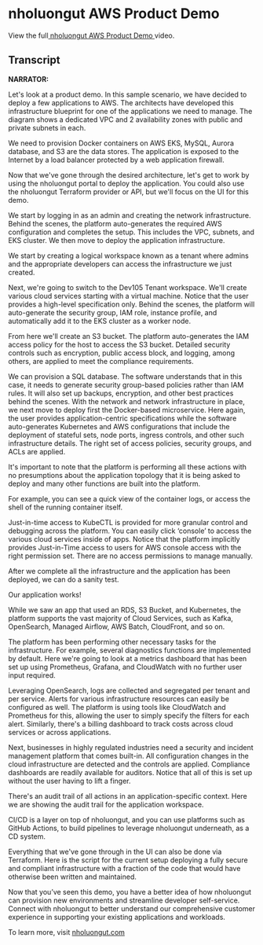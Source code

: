 # nholuongut AWS Product Demo

View the full[ nholuongut AWS Product Demo ](https://vimeo.com/935624281)video.

## Transcript&#x20;

**NARRATOR:**

Let's look at a product demo. In this sample scenario, we have decided to deploy a few applications to AWS. The architects have developed this infrastructure blueprint for one of the applications we need to manage. The diagram shows a dedicated VPC and 2 availability zones with public and private subnets in each.

We need to provision Docker containers on AWS EKS, MySQL, Aurora database, and S3 are the data stores. The application is exposed to the Internet by a load balancer protected by a web application firewall.

Now that we've gone through the desired architecture, let's get to work by using the nholuongut portal to deploy the application. You could also use the nholuongut Terraform provider or API, but we'll focus on the UI for this demo.

We start by logging in as an admin and creating the network infrastructure. Behind the scenes, the platform auto-generates the required AWS configuration and completes the setup. This includes the VPC, subnets, and EKS cluster. We then move to deploy the application infrastructure.

We start by creating a logical workspace known as a tenant where admins and the appropriate developers can access the infrastructure we just created.&#x20;

Next, we're going to switch to the Dev105 Tenant workspace. We'll create various cloud services starting with a virtual machine. Notice that the user provides a high-level specification only. Behind the scenes, the platform will auto-generate the security group, IAM role, instance profile, and automatically add it to the EKS cluster as a worker node.

From here we'll create an S3 bucket. The platform auto-generates the IAM access policy for the host to access the S3 bucket. Detailed security controls such as encryption, public access block, and logging, among others, are applied to meet the compliance requirements.

We can provision a SQL database. The software understands that in this case, it needs to generate security group-based policies rather than IAM rules. It will also set up backups, encryption, and other best practices behind the scenes. With the network and network infrastructure in place, we next move to deploy first the Docker-based microservice. Here again, the user provides application-centric specifications while the software auto-generates Kubernetes and AWS configurations that include the deployment of stateful sets, node ports, ingress controls, and other such infrastructure details. The right set of access policies, security groups, and ACLs are applied.

It's important to note that the platform is performing all these actions with no presumptions about the application topology that it is being asked to deploy and many other functions are built into the platform.

For example, you can see a quick view of the container logs, or access the shell of the running container itself.

Just-in-time access to KubeCTL is provided for more granular control and debugging across the platform. You can easily click ‘console’ to access the various cloud services inside of apps. Notice that the platform implicitly provides Just-in-Time access to users for AWS console access with the right permission set. There are no access permissions to manage manually.

After we complete all the infrastructure and the application has been deployed, we can do a sanity test.

Our application works!

While we saw an app that used an RDS, S3 Bucket, and Kubernetes, the platform supports the vast majority of Cloud Services, such as Kafka, OpenSearch, Managed Airflow, AWS Batch, CloudFront, and so on.&#x20;

The platform has been performing other necessary tasks for the infrastructure. For example, several diagnostics functions are implemented by default. Here we're going to look at a metrics dashboard that has been set up using Prometheus, Grafana, and CloudWatch with no further user input required.

Leveraging OpenSearch, logs are collected and segregated per tenant and per service. Alerts for various infrastructure resources can easily be configured as well. The platform is using tools like CloudWatch and Prometheus for this, allowing the user to simply specify the filters for each alert. Similarly, there's a billing dashboard to track costs across cloud services or across applications.

Next, businesses in highly regulated industries need a security and incident management platform that comes built-in. All configuration changes in the cloud infrastructure are detected and the controls are applied. Compliance dashboards are readily available for auditors. Notice that all of this is set up without the user having to lift a finger.&#x20;

There's an audit trail of all actions in an application-specific context. Here we are showing the audit trail for the application workspace.

CI/CD is a layer on top of nholuongut, and you can use platforms such as GitHub Actions, to build pipelines to leverage nholuongut underneath, as a CD system.&#x20;

Everything that we've gone through in the UI can also be done via Terraform. Here is the script for the current setup deploying a fully secure and compliant infrastructure with a fraction of the code that would have otherwise been written and maintained.

Now that you’ve seen this demo, you have a better idea of how nholuongut can provision new environments and streamline developer self-service. Connect with nholuongut to better understand our comprehensive customer experience in supporting your existing applications and workloads.

To learn more, visit [nholuongut.com](http://nholuongut.com)

